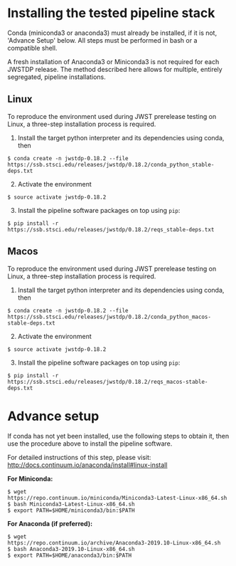 # Installing the tested pipeline stack

Conda (miniconda3 or anaconda3) must already be installed, if it is not,
'Advance Setup' below.
All steps must be performed in bash or a compatible shell.

A fresh installation of Anaconda3 or Miniconda3 is not required for each JWSTDP
release. The method described here allows for multiple, entirely segregated,
pipeline installations.

## Linux
To reproduce the environment used during JWST prerelease testing on Linux, a 
three-step installation process is required.

1) Install the target python interpreter and its dependencies using conda, then
```
$ conda create -n jwstdp-0.18.2 --file
https://ssb.stsci.edu/releases/jwstdp/0.18.2/conda_python_stable-deps.txt
```

2) Activate the environment
```
$ source activate jwstdp-0.18.2
```

3) Install the pipeline software packages on top using `pip`:
```
$ pip install -r https://ssb.stsci.edu/releases/jwstdp/0.18.2/reqs_stable-deps.txt
```

## Macos
To reproduce the environment used during JWST prerelease testing on Linux, a 
three-step installation process is required.

1) Install the target python interpreter and its dependencies using conda, then
```
$ conda create -n jwstdp-0.18.2 --file
https://ssb.stsci.edu/releases/jwstdp/0.18.2/conda_python_macos-stable-deps.txt
```

2) Activate the environment
```
$ source activate jwstdp-0.18.2
```

3) Install the pipeline software packages on top using `pip`:
```
$ pip install -r https://ssb.stsci.edu/releases/jwstdp/0.18.2/reqs_macos-stable-deps.txt
```

# Advance setup
 
If conda has not yet been installed, use the following steps to obtain
it, then use the procedure above to install the pipeline software.

For detailed instructions of this step, please visit: http://docs.continuum.io/anaconda/install#linux-install

**For Miniconda:**

```
$ wget
https://repo.continuum.io/miniconda/Miniconda3-Latest-Linux-x86_64.sh
$ bash Miniconda3-Latest-Linux-x86_64.sh
$ export PATH=$HOME/miniconda3/bin:$PATH
```

**For Anaconda (if preferred):**

```
$ wget
https://repo.continuum.io/archive/Anaconda3-2019.10-Linux-x86_64.sh
$ bash Anaconda3-2019.10-Linux-x86_64.sh
$ export PATH=$HOME/anaconda3/bin:$PATH
```
